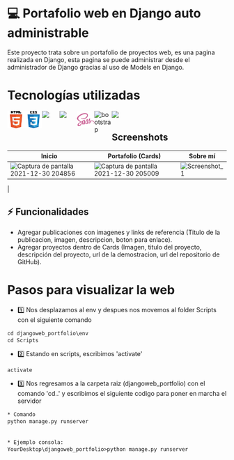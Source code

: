 # :computer: Portafolio web en Django auto administrable

Este proyecto trata sobre un portafolio de proyectos web, es una pagina realizada en Django, esta pagina se puede administrar desde el administrador de Django gracias al uso de Models en Django. 

# Tecnologías utilizadas

<img align="left" alt="HTML5" width="40px" src="https://raw.githubusercontent.com/github/explore/80688e429a7d4ef2fca1e82350fe8e3517d3494d/topics/html/html.png" />
<img align="left" alt="CSS3" width="40px" src="https://raw.githubusercontent.com/github/explore/80688e429a7d4ef2fca1e82350fe8e3517d3494d/topics/css/css.png" />
<img align="left" src="https://raw.githubusercontent.com/jmnote/z-icons/master/svg/javascript.svg" width="40pxpx"/>
<img align="left" src="https://raw.githubusercontent.com/jmnote/z-icons/master/svg/python.svg" width="40pxpx"/>
<img align="left" alt="Sass" width="40pxpx" src="https://raw.githubusercontent.com/github/explore/80688e429a7d4ef2fca1e82350fe8e3517d3494d/topics/sass/sass.png" />
<img src="https://github.com/GerardPuigl/TechnologyStackIcons/blob/main/Logos/bootstrap.svg" alt="bootstrap" align="left" width="40px">
<img src="https://img.icons8.com/color/48/000000/django.png"/>

## Screenshots

| Inicio | Portafolio (Cards) | Sobre mí |
|--------|------------|----------|
| ![Captura de pantalla 2021-12-30 204856](https://user-images.githubusercontent.com/81280372/147800183-cf55d12c-5d0a-41b4-9930-c4e3c51aa235.png) | ![Captura de pantalla 2021-12-30 205009](https://user-images.githubusercontent.com/81280372/147800216-40c59f28-1236-4c75-bb79-9b0bc4987ee5.png)| ![Screenshot_1](https://user-images.githubusercontent.com/81280372/147800253-54524123-6cb1-414e-ba74-5f1803444d1b.png)
 |


## :zap: Funcionalidades

* Agregar publicaciones con imagenes y links de referencia (Titulo de la publicacion, imagen, descripcion, boton para enlace).
* Agregar proyectos dentro de Cards (Imagen, titulo del proyecto, descripción del proyecto, url de la demostracion, url del repositorio de GitHub).

# Pasos para visualizar la web

* :one: Nos desplazamos al env y despues nos movemos al folder Scripts con el siguiente comando 

```shell script
cd djangoweb_portfolio\env
cd Scripts
```

* :two: Estando en scripts, escribimos 'activate'

```shell script
activate
```

* :three: Nos regresamos a la carpeta raiz (djangoweb_portfolio) con el comando 'cd..' y escribimos el siguiente codigo para poner en marcha el servidor

```shell script
* Comando
python manage.py runserver


* Ejemplo consola:
YourDesktop\djangoweb_portfolio>python manage.py runserver
```
